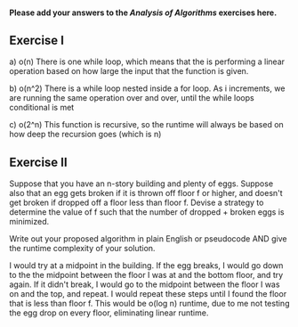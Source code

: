 #### Please add your answers to the ***Analysis of  Algorithms*** exercises here.

## Exercise I

a)
o(n)
There is one while loop, which means that the is performing a linear operation based on how large the input that the function is given.

b)
o(n^2)
There is a while loop nested inside a for loop. As i increments, we are running the same operation over and over, until the while loops conditional is met

c)
o(2^n)
This function is recursive, so the runtime will always be based on how deep the recursion goes (which is n)

## Exercise II

Suppose that you have an n-story building and plenty of eggs. Suppose also that an egg gets broken if it is thrown off floor f or higher, and doesn't get broken if dropped off a floor less than floor f. Devise a strategy to determine the value of f such that the number of dropped + broken eggs is minimized.

Write out your proposed algorithm in plain English or pseudocode AND give the runtime complexity of your solution.

I would try at a midpoint in the building. If the egg breaks, I would go down to the the midpoint between the floor I was at and the bottom floor, and try again. If it didn't break, I would go to the midpoint between the floor I was on and the top, and repeat. I would repeat these steps until I found the floor that is less than floor f. This would be o(log n) runtime, due to me not testing the egg drop on every floor, eliminating linear runtime.